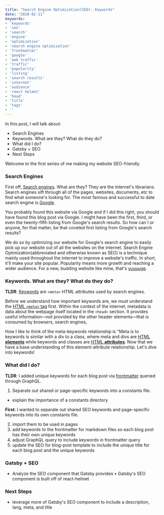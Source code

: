 ```yaml
---
title: "Search Engine Optimization(SEO): Keywords"
date: "2020-02-11"
keywords:
- 'keywords'
- 'seo'
- 'search'
- 'engine'
- 'optimization'
- 'search engine optimization'
- 'frontmatter'
- 'google'
- 'web traffic'
- 'traffic'
- 'popularity'
- 'listing'
- 'search results'
- 'internet'
- 'audience'
- 'react helmet'
- 'head'
- 'title'
- 'tags'
- ''
---
```


In this post, I will talk about:
* Search Engines
* Keywords. What are they? What do they do?
* What did I do?
* Gatsby + SEO
* Next Steps

Welcome to the first series of me making my website SEO-friendly.

### Search Engines

First off, [Search engines](https://en.wikipedia.org/wiki/Web_search_engine). What are they? They are the internet's librarians. Search engines sift through all of the pages, websites, documents, etc to find what someone's looking for. The most famous and successful to date search engine is [Google](https://en.wikipedia.org/wiki/Google_Search).


You probably found this website via Google and if I did this right, you should have found this blog post via Google. I might have been the first, third, or even the twenty-fifth listing from Google's search results. So how can I or anyone, for that matter, be that coveted first listing from Google's search results? 

We do so by optimizing our website for Google's search engine to easily pick up our website out of all the websites on the internet. Search Engine Optimization(abbreviated and otherwise known as SEO) is a technique mainly used throughout the internet to improve a website's traffic. In short, it'll make your site popular. Popularity means more growth and reaching a wider audience. For a new, budding website like mine, that's [yuuuuge](https://www.youtube.com/watch?v=EEA33bAXyNM).

### Keywords. What are they? What do they do?

__TLDR__: [Keywords](https://en.wikipedia.org/wiki/Meta_element#The_keywords_attribute) are `<meta>` HTML attributes used by search engines.

Before we understand how important keywords are, we must understand the [HTML `<meta>` tag](https://en.wikipedia.org/wiki/Meta_element) first. Within the context of the internet, metadata is data about the webpage itself located in the `<head>` section. It provides useful information—not provided by the other header elements—that is consumed by browsers, search engines,

How I like to think of the meta-keywords relationship is "Meta is to keywords is similar with a div to a class, where meta and divs are [HTML __elements__](https://en.wikipedia.org/wiki/HTML_element) while keywords and classes are [HTML __attributes__](https://en.wikipedia.org/wiki/HTML_attribute). Now that we have a base understanding of this element-attribute relationship. Let's dive into keywords!



### What did I do?

__TLDR__: I added unique keywords for each blog post via [frontmatter](https://jekyllrb.com/docs/front-matter/) queried through GraphQL.

1. Separate out shared or page-specific keywords into a constants file.
  - explain the importance of a constants directory

__First__: I wanted to separate out shared SEO keywords and page-specific keywords into its own constants file.

2. import them to be used in pages
3. add keywords to the frontmatter for markdown files so each blog post has their own unique keywords
4. adjust GraphQL query to include keywords in frontmatter query
5. update the SEO for blog-post template to include the unique title for each blog post and the unique keywords

### Gatsby + SEO

- Analyze the SEO component that Gatsby provides
  • Gatsby's SEO component is built off of react-helmet

### Next Steps

- leverage more of Gatsby's SEO component to include a description, lang, meta, and title
